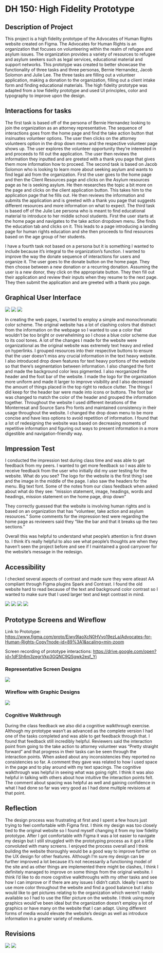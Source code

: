 # DH 150: High Fidelity Prototype 

## Description of Project 
This project is a high fidelity prototype of the Advocates of Human Rights website created on Figma. The Advocates for Human Rights is an organization that focuses on volunteering within the realm of refugee and asylum issues. The organization provides a variety of resources to refugee and asylum seekers such as legal services, educational material and support networks. This prototype was created to better showcase the functionality of three tasks and three personas, Bernie Hernandez, Jacob Solomon and Julie Lee. The three tasks are filling out  a volunteer application, making a donation to the organization, filling out a client intake form and finding educational materials. The high fidelity prototype was adapted from a low fidelity prototype and used UI principles, color and typography to improve upon the design. 

## Interactions for tasks 

The first task is based off of the persona of Bernie Hernandez looking to join the organization as an attorney representative. The sequence of interactions goes from the home page and find the take action button that insinuates volunteer options. The user then clicks on the attorney volunteers option in the drop down menu and the respective volunteer page shows up. The user explores the volunteer opportunity they’re interested in and proceeds to fill out the application. The user then reviews the information they inputted and are greeted with a thank you page that gives them more information how to proceed. The second task is based on Jacob Solomon who is looking to learn more about seeking asylum and wants to find legal aid from the organization. First the user goes to the home page and then the Client Resources page and clicks on the Asylum resources page as he is seeking asylum. He then researches the topic a bit more on the page and clicks on the client application button. This takes him to the application page that he fills out. He then reviews the information and submits the application and is greeted with a thank you page that suggests different resources and more information on what to expect. The third task is based off of the Julie Lee persona who is meant to find educational material to introduce to her middle school students. First the user starts at the home page and navigates to the take action dropdown menu. She finds the education tab and clicks on it. This leads to a page introducing a landing page for human rights education and she then proceeds to find resources based on the age group of her students. 

I have a fourth task not based on a persona but it is something I wanted to include because it’s integral to the organization’s function. I wanted to improve the way the donate sequence of interactions for users and organize it. The user goes to the donate button on the home page. They then choose between a new donation or a recurring donation. Assuming the user is a new donor, they click on the appropriate button. They then fill out their application and review their inputs when they resume to the next page. They then submit the application and are greeted with a thank you page. 

## Graphical User Interface 

<img src="./screen1.png"> 
<img src="./screen2.png">
<img src="./screen3.png">
 

In creating the web pages, I wanted to employ a simple and monochromatic color scheme. The original website has a lot of clashing colors that distract from the information on the webpage so I wanted to use a color that wouldn’t be too bright or overwhelming so I chose a blue color scheme due to its cool tones. A lot of the changes I made for the website were organizational as the original website was extremely text heavy and relied on hyperlinks. I grouped resources into their respective buttons to ensure that the user doesn’t miss any crucial information in the text heavy website. I also introduced drop down features for text heavy portions of the website so that there’s segmentation between information. I also changed the font and made the background color less pigmented. I also reorganized the header and the foot bar of the website. I made the logo for the organization more uniform and made it larger to improve visibility and I also decreased the amount of things placed in the top right to reduce clutter. The things I did keep for the header bar were made into icons or buttons. The foot bar was changed to match the color of the header and grouped the information together. Throughout the website I used different iterations of the Monterresat and Source Sans Pro fonts and maintained consistency in their usage throughout the website. I changed the drop down menu to be more concise and have less options to avoid repetition of information. I found that a lot of redesigning the website was based on decreasing moments of repetitive information and figuring out ways to present information in a more digestible and navigation-friendly way. 

## Impression Test 
I conducted the impression test during class time and was able to get feedback from my peers. I wanted to get more feedback so I was able to receive feedback from the user who initially did my user testing for the website. 
What do you see?
The logo for the website is the first thing I see and the image in the middle of the page. I also saw the headers for the menu. Big text font. 
Some of the notes from our class feedback when asked about what do they see: “mission statement, image, headings, words and headings, mission statement on the home page, drop down”
 
They correctly guessed that the website is involving human rights and is based on an organization that has “volunteer, take action and asylum resources.”  Some comments for the impression test were regarding the home page as reviewers said they “like the bar and that it breaks up the two sections.”

Overall this was helpful to understand what people’s attention is first drawn to. I think it’s really helpful to also see what people’s thoughts are when they haven’t seen the project before and see if I maintained a good carryover for the website’s message in the redesign. 
 
## Accessibility 
I checked several aspects of contrast and made sure they were atleast AA compliant through Figma plugins Spark and Contrast. I found the old website hard to read because of the text and background color contrast so I wanted to make sure that I used larger text and kept contrast in mind. 

<img src="./accessibility1.png">
<img src="./accessibility2.png">
<img src="./accessibility3.png">
<img src="./accessibility4.png">
 
## Prototype Screens and Wireflow 
Link to Prototype: https://www.figma.com/proto/Eiwy9laoXcN0HVvo19ezLa/Advocates-for-Human-Rights-Copy?node-id=89%3A1&scaling=min-zoom 

Screen recording of prototype interactions: https://drive.google.com/open?id=1dFSh6m3zegrVkp3GQNC9QSgwk2esf_Yj 

### Representative Screen Designs 

<img src="./repscreen.png">

### Wireflow with Graphic Designs 

<img src="./wireflow.png">

### Cognitive Walkthrough 
 
During the class feedback we also did a cognitive walkthrough exercise. Although my prototype wasn’t as advanced as the complete version I had one of the tasks completed and was able to get feedback through that. I found that feedback still incredibly helpful.
Reviewers said the interaction point from going to the take action to attorney volunteer was “Pretty straight forward” and that progress in their tasks can be seen through the interaction points. When asked about any inconsistencies they reported no consistencies so far. A comment they gave was related to how I used space in the page and to play around with my text spacings. 
The cognitive walkthrough was helpful in seeing what was going right. I think it was also helpful in talking with others about how intuitive the interaction points felt. The comment about spacing was helpful as well and gaining confidence in what I had done so far was very good as I had done multiple revisions at that point. 
 
## Reflection 
The design process was frustrating at first and I spent a few hours just trying to feel comfortable with Figma first. I think my design was too closely tied to the original website so I found myself changing it from my low fidelity prototype. After I got comfortable with Figma it was a lot easier to navigate my design but I still struggled with the prototyping process as it got a little convoluted with many screens. I enjoyed the process overall and I think building the website thoroughly would be a good way to improve further on the UX design for other features. Although I’m sure my design can be further improved a lot because it’s not necessarily a functioning model of the site and as other things are implemented there might be clashes, I think I definitely managed to improve on some things from the original website. 
I think I’d like to do more cognitive walkthroughs with my other tasks and see how I can improve or if there are any issues I didn’t catch. Ideally I want to use more color throughout the website and find a good balance but I also would like to get pictures relating to the organization which weren’t readily available so I had to use the filler picture on the website. I think using more graphics would’ve been ideal but the organization doesn’t employ a lot of graphics or have many on the website that I can adapt. Using different forms of media would elevate the website’s design as well as introduce information in a greater variety of mediums. 

## Revisions 
<img src="./revision1.png">
<img src="./revision2.png">
